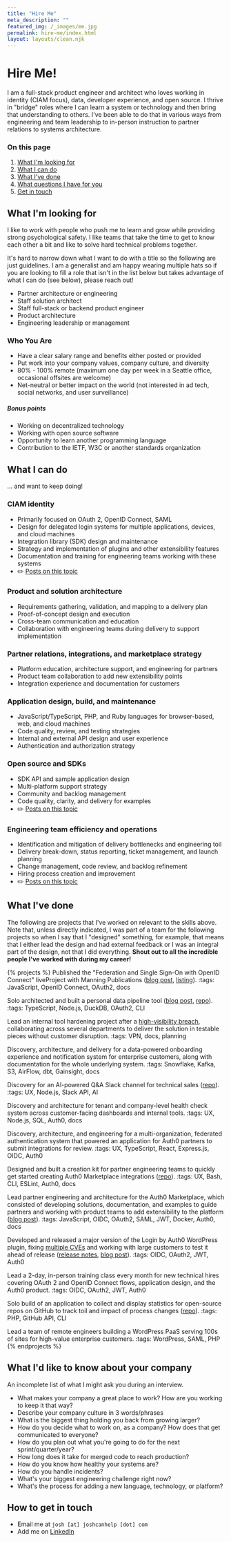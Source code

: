 ```yaml
---
title: "Hire Me"
meta_description: ""
featured_img: /_images/me.jpg
permalink: hire-me/index.html
layout: layouts/clean.njk
---
```

# Hire Me!

I am a full-stack product engineer and architect who loves working in identity (CIAM focus), data, developer experience, and open source. I thrive in "bridge" roles where I can learn a system or technology and then bring that understanding to others. I've been able to do that in various ways from engineering and team leadership to in-person instruction to partner relations to systems architecture.

### <a id="want"></a>On this page

1. [What I'm looking for](#want)
2. [What I can do](#do)
3. [What I've done](#done)
4. [What questions I have for you](#questions)
5. [Get in touch](#contact)

## <a id="want"></a><span>What I'm looking for</span>
I like to work with people who push me to learn and grow while providing strong
psychological safety. I like teams that take the time to get to know each other a bit and like to solve hard technical problems together.

It's hard to narrow down what I want to do with a title so the following are just guidelines. I am a generalist and am happy wearing multiple hats so if you are looking to fill a role that isn't in the list below but takes advantage of what I can do (see below), please reach out!

- Partner architecture or engineering
- Staff solution architect
- Staff full-stack or backend product engineer
- Product architecture
- Engineering leadership or management
### Who You Are
- Have a clear salary range and benefits either posted or provided
- Put work into your company values, company culture, and diversity
- 80% - 100% remote (maximum one day per week in a Seattle office, occasional offsites are welcome)
- Net-neutral or better impact on the world (not interested in ad tech, social networks, and user surveillance)
##### Bonus points
- Working on decentralized technology
- Working with open source software
- Opportunity to learn another programming language
- Contribution to the IETF, W3C or another standards organization

## <a id="do"></a><span>What I can do</span>

... and want to keep doing!
### CIAM identity
- Primarily focused on OAuth 2, OpenID Connect, SAML
- Design for delegated login systems for multiple applications, devices, and cloud machines
- Integration library (SDK) design and maintenance
- Strategy and implementation of plugins and other extensibility features
- Documentation and training for engineering teams working with these systems
- ✏️ [Posts on this topic](/tag/digital-identity/)
### Product and solution architecture
- Requirements gathering, validation, and mapping to a delivery plan
- Proof-of-concept design and execution
- Cross-team communication and education
- Collaboration with engineering teams during delivery to support implementation
### Partner relations, integrations, and marketplace strategy
- Platform education, architecture support, and engineering for partners
- Product team collaboration to add new extensibility points
- Integration experience and documentation for customers
### Application design, build, and maintenance
- JavaScript/TypeScript, PHP, and Ruby languages for browser-based, web, and cloud machines
- Code quality, review, and testing strategies
- Internal and external API design and user experience
- Authentication and authorization strategy
### Open source and SDKs
- SDK API and sample application design
- Multi-platform support strategy
- Community and backlog management 
- Code quality, clarity, and delivery for examples
- ✏️ [Posts on this topic](/tag/open-source/)
### Engineering team efficiency and operations
- Identification and mitigation of delivery bottlenecks and engineering toil
- Delivery break-down, status reporting, ticket management, and launch planning
- Change management, code review, and backlog refinement
- Hiring process creation and improvement
- ✏️ [Posts on this topic](/tag/team-dynamics/)

## <a id="done"></a><span>What I've done</span>

The following are projects that I've worked on relevant to the skills above. Note that, unless directly indicated, I was part of a team for the following projects so when I say that I "designed" something, for example, that means that I either lead the design and had external feedback or I was an integral part of the design, not that I did everything. **Shout out to all the incredible people I've worked with during my career!**

{% projects %}
Published the "Federation and Single Sign-On with OpenID Connect" liveProject with Manning Publications ([blog post](/manning-openid-connect-liveproject/), [listing](https://www.manning.com/liveprojectseries/federation-and-sign-on-ser)). :tags: JavaScript, OpenID Connect, OAuth2, docs

Solo architected and built a personal data pipeline tool ([blog post](/personal-data-pipeline/), [repo](https://github.com/PersonalDataPipeline/pdpl-cli)). :tags: TypeScript, Node.js, DuckDB, OAuth2, CLI

Lead an internal tool hardening project after a [high-visibility breach](https://sec.okta.com/articles/2023/10/tracking-unauthorized-access-oktas-support-system), collaborating across several departments to deliver the solution in testable pieces without customer disruption. :tags: VPN, docs, planning

Discovery, architecture, and delivery for a data-powered onboarding experience and  notification system for enterprise customers, along with documentation for the whole underlying system. :tags: Snowflake, Kafka, S3, AirFlow, dbt, Gainsight, docs

Discovery for an AI-powered Q&A Slack channel for technical sales ([repo](https://github.com/joshcanhelp/slack-channel-analytics)). :tags: UX, Node.js, Slack API, AI

Discovery and architecture for tenant and company-level health check system across customer-facing dashboards and internal tools. :tags: UX, Node.js, SQL, Auth0, docs

Discovery, architecture, and engineering for a multi-organization, federated authentication system that powered an application for Auth0 partners to submit integrations for review. :tags: UX, TypeScript, React, Express.js, OIDC, Auth0

Designed and built a creation kit for partner engineering teams to quickly get started creating Auth0 Marketplace integrations ([repo](https://github.com/joshcanhelp/TEMPLATE-action-post-login)). :tags: UX, Bash, CLI, ESLint, Auth0, docs

Lead partner engineering and architecture for the Auth0 Marketplace, which consisted of developing solutions, documentation, and examples to guide partners and working with product teams to add extensibility to the platform ([blog post](https://auth0.com/blog/introducing-auth0-marketplace/)). :tags: JavaScript, OIDC, OAuth2, SAML, JWT, Docker, Auth0, docs

Developed and released a major version of the Login by Auth0 WordPress plugin, fixing [multiple CVEs](https://github.com/auth0/wordpress/security/advisories/GHSA-59vf-cgfw-6h6v) and working with large customers to test it ahead of release ([release notes](https://github.com/auth0/wordpress/releases/tag/4.0.0), [blog post](https://auth0.com/blog/wordpress-sso-with-auth0/)). :tags: OIDC, OAuth2, JWT, Auth0

Lead a 2-day, in-person training class every month for new technical hires covering OAuth 2 and OpenID Connect flows, application design, and the Auth0 product. :tags: OIDC, OAuth2, JWT, Auth0

Solo build of an application to collect and display statistics for open-source repos on GitHub to track toil and impact of process changes ([repo](https://github.com/joshcanhelp/repo-data-getter)). :tags: PHP, GitHub API, CLI

Lead a team of remote engineers building a WordPress PaaS serving 100s of sites for high-value enterprise customers. :tags: WordPress, SAML, PHP
{% endprojects %}

## <a id="questions"></a><span>What I'd like to know about your company</span>

An incomplete list of what I might ask you during an interview.

- What makes your company a great place to work? How are you working to keep it that way?
- Describe your company culture in 3 words/phrases
- What is the biggest thing holding you back from growing larger?
- How do you decide what to work on, as a company? How does that get communicated to everyone?
- How do you plan out what you're going to do for the next sprint/quarter/year?
- How long does it take for merged code to reach production?
- How do you know how healthy your systems are?
- How do you handle incidents?
- What's your biggest engineering challenge right now?
- What's the process for adding a new language, technology, or platform?

## <a id="contact"></a><span>How to get in touch</span>

- Email me at `josh [at] joshcanhelp [dot] com`
- Add me on [LinkedIn](https://www.linkedin.com/in/joshcanhelp/)
